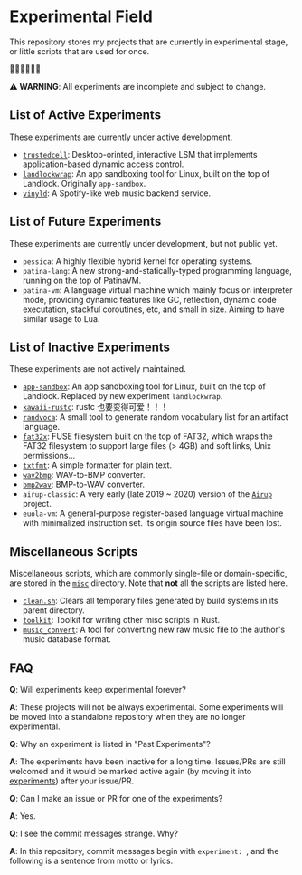 # Experimental Field
This repository stores my projects that are currently in experimental stage, or little scripts that are used for once.

🚧🚧🚧🚧🚧🚧

**⚠️ WARNING**: All experiments are incomplete and subject to change.

## List of Active Experiments
These experiments are currently under active development.

 - [`trustedcell`](experiments/trustedcell): Desktop-orinted, interactive LSM that implements application-based dynamic
 access control.
 - [`landlockwrap`](experiments/landlockwrap): An app sandboxing tool for Linux, built on the top of Landlock. Originally `app-sandbox`.
 - [`vinyld`](experiments/vinyld): A Spotify-like web music backend service.

## List of Future Experiments
These experiments are currently under development, but not public yet.

 - `pessica`: A highly flexible hybrid kernel for operating systems.
 - `patina-lang`: A new strong-and-statically-typed programming language, running on the top of PatinaVM.
 - `patina-vm`: A language virtual machine which mainly focus on interpreter mode, providing dynamic features like GC,
 reflection, dynamic code executation, stackful coroutines, etc, and small in size. Aiming to have similar usage to Lua.

## List of Inactive Experiments
These experiments are not actively maintained.

 - [`app-sandbox`](archive/app-sandbox): An app sandboxing tool for Linux, built on the top of Landlock. Replaced by new experiment `landlockwrap`.
 - [`kawaii-rustc`](archive/kawaii-rustc): rustc 也要变得可爱！！！
 - [`randvoca`](archive/randvoca): A small tool to generate random vocabulary list for an artifact language.
 - [`fat32x`](archive/fat32x/): FUSE filesystem built on the top of FAT32, which wraps the FAT32 filesystem to support
 large files \(> 4GB\) and soft links, Unix permissions...
 - [`txtfmt`](archive/txtfmt): A simple formatter for plain text.
 - [`wav2bmp`](archive/wav2bmp): WAV-to-BMP converter.
 - [`bmp2wav`](archive/bmp2wav): BMP-to-WAV converter.
 - `airup-classic`: A very early \(late 2019 \~ 2020\) version of the [`Airup`](https://github.com/sisungo/airup) project.
 - `euola-vm`: A general-purpose register-based language virtual machine with minimalized instruction set. Its origin
 source files have been lost.

## Miscellaneous Scripts
Miscellaneous scripts, which are commonly single-file or domain-specific, are stored in the [`misc`](misc) directory. Note that
**not** all the scripts are listed here.

 - [`clean.sh`](misc/clean.sh): Clears all temporary files generated by build systems in its parent directory.
 - [`toolkit`](misc/toolkit): Toolkit for writing other misc scripts in Rust.
 - [`music_convert`](misc/music_convert): A tool for converting new raw music file to the author's music database format.

## FAQ
**Q**: Will experiments keep experimental forever?

**A**: These projects will not be always experimental. Some experiments will be moved into a standalone repository when they
are no longer experimental.

**Q**: Why an experiment is listed in "Past Experiments"?

**A**: The experiments have been inactive for a long time. Issues/PRs are still welcomed and it would be marked active again
\(by moving it into [experiments](experiments)\) after your issue/PR.

**Q**: Can I make an issue or PR for one of the experiments?

**A**: Yes.

**Q**: I see the commit messages strange. Why?

**A**: In this repository, commit messages begin with `experiment: `, and the following is a sentence from motto or lyrics.
